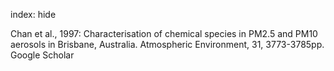 index: hide

<div class="Citation">

  <div class="Citation-body">
    <div class="Citation-text">Chan et al., 1997: Characterisation of chemical species in PM2.5 and PM10 aerosols in Brisbane, Australia. <span class="Article-journal">Atmospheric Environment, </span><span class="Article-volume">31, </span>3773-3785pp.</div>
    <div class="Citation-links">
      <div class="CitationLink" data-href="https://scholar.google.com/scholar?q=Characterisation+of+chemical+species+in+PM2.5+and+PM10+aerosols+in+Brisbane%2C+Australia">
        <div class="CitationLink-icon CitationLink-Scholar"></div>
        <div class="CitationLink-text">Google Scholar</div>
      </div>
    </div>
  </div>
</div>


<div class="Citation-copy">

</div>